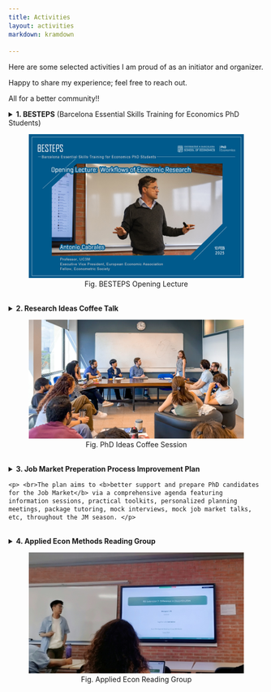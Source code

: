 ```yaml
---
title: Activities
layout: activities
markdown: kramdown

---
```


Here are some selected activities I am proud of as an initiator and organizer. 

Happy to share my experience; feel free to reach out.

All for a better community!!



<details>
  <summary>
    <b>1. BESTEPS</b> (Barcelona Essential Skills Training for Economics PhD Students)

  <p>
    <center> 
      <figure>
        <img src="assets/images/activities/BESTEPS1.jpg"> 
        <figcaption>Fig. BESTEPS Opening Lecture</figcaption> 
      </figure>
    </center>
  </p>
  </summary>

  <p>Through expert-led lectures, BESTEPS offers PhD students necessary guidance to take "best steps" in different <b>key stages of a research project</b>. (<a href="https://www.ub.edu/school-economics/kick-off-of-the-besteps-with-antonio-cabrales/" target="_blank">UBSE News on the Launch of BESTEPS</a>)</p>

  <p>BESTEPS is financed by a <a href="https://web.ub.edu/en/web/escola-doctorat/" target="_blank">EDUB-funded project</a> for which I am the grant recipient, running during academic years 2024/25 and 2025/26. This program is a joint effort with my amazing colleagues.</p>

  <p>BESTEPS consists of 7 Lectures taught by renowned scholars:</p>
  <ul> <strong>Part I: Set Up A Research Project</strong>
    <li><b>Opening Lecture:</b> <a href="https://www.linkedin.com/posts/antonio-cabrales-7690707_besteps-openinglecture-econphdlife-activity-7295808529393750017-sdAV" target="_blank">Workflows of Economics Research</a> (Antonio Cabrales)</li>
    <li><b>Lecture 1:</b> <a href="https://www.linkedin.com/feed/update/urn:li:activity:7310955533031682048/" target="_blank">Starting a Feasible and Promising Project</a> (Libertad Gonzalez)</li>
    <li><b>Lecture 2:</b> <a href="https://lin-mengwei.github.io/activities" target="_blank">Doing Organized and Replicable Research</a> (Joan Llull, Data Editor of Econometrica)</li>
  </ul>
  <ul> <strong>Part II: Research Products</strong>
    <li><b>Lecture 3:</b> <a href="https://lin-mengwei.github.io/activities" target="_blank">Visualization: Strategies and Practices</a> (Dirk Foremny & TBD)</li>
    <li><b>Lecture 4:</b> <a href="https://lin-mengwei.github.io/activities" target="_blank">Presentations: How to give a talk and how to benefit</a> (TBD)</li>
    <li><b>Lecture 5:</b> <a href="https://lin-mengwei.github.io/activities" target="_blank">Crafting a Job Market Paper</a> (TBD)</li>
    <li><b>Closing Lecture:</b> <a href="https://lin-mengwei.github.io/activities" target="_blank">Publication Experiences: Mindset and Strategy</a> (TBD)</li>
  </ul>
  <br>

</details>
<br>
<details>
  <summary>
    <b>2. Research Ideas Coffee Talk</b>

  <p>
    <center> 
      <figure>
        <img src="assets/images/activities/coffee1.jpg"> 
        <figcaption>Fig. PhD Ideas Coffee Session</figcaption> 
      </figure>
    </center>
  </p>
  </summary>

  <p>The Ideas Coffees are biweekly sessions for PhD students and Postdocs to discuss <b>newly-formed research ideas</b> in a safe and friendly environment before starting a project. We also host occasional special sessions (e.g., to share data info). </p> 

  <p>This is an innovative series for junior Economists at <a href="https://www.ub.edu/school-economics/" target="_blank">UBSE</a>, which I initiated with my PhD colleagues. It has received great support from the PhD in Economics Program. I am in charge of the series for AY 2023/24 and 2024/25. (See: <a href="https://www.linkedin.com/posts/universitat-de-barcelona-school-of-economics_economics-phd-research-activity-7316368944271962113-dzn8/" target="_blank">Our recent event post</a>)</p>

  <br>
</details>

<br>
<details>
  <summary>
    <b>3. Job Market Preperation Process Improvement Plan</b>
    
    <p> <br>The plan aims to <b>better support and prepare PhD candidates for the Job Market</b> via a comprehensive agenda featuring information sessions, practical toolkits, personalized planning meetings, package tutoring, mock interviews, mock job market talks, etc, throughout the JM season. </p>
  </summary>

    <p>It was developed with invaluable input from JM candidates ahead of me, <a href="https://mariebeigelman.github.io/" target="_blank">Marie Beigelman</a>, <a href="https://abhinavkhemka.com" target="_blank">Abhinav Khemka</a>, Marianna Magagnoli, Alex Izquierdo, among others. The plan was approved by the PhD Academic Committee, and has been implemented since the academic year 2024/25.</p>
    <br>

</details>

<br>
<details>
  <summary><b>4. Applied Econ Methods Reading Group</b>
  
  <p>
    <center> 
      <figure>
        <img src="assets/images/activities/rg.jpg"> 
        <figcaption>Fig. Applied Econ Reading Group</figcaption> 
      </figure>
    </center>
  </p>
  </summary>

  <p>The reading group meets monthly to share new methodological advancements in applied micro. We aim to cover <b>newly-developed causal inference methods</b> that are not yet commonly taught in a standard graduate-level econometrics course. It is planed and organized by Sergio Blanco, Cristina Aranzana,  Cecilia Ramirez, and myself, and supported by the Department of Public Economics and the IEB.</p>

  <p><b>Methods in 2025 (TBD) include:</b></p>
  <ul>
    <li>Difference in Discontinuities</li>
    <li>Shift-share & Recentered Instruments</li>
    <li>DID with Continuous Treatments</li>
    <li>...</li>
  </ul>
  <br>
</details>
